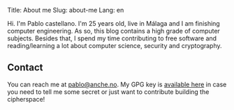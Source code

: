 Title: About me
Slug: about-me
Lang: en

Hi. I'm Pablo castellano. I'm 25 years old, live in Málaga and I am finishing computer engineering. As so, this blog contains a high grade of computer subjects.
Besides that, I spend my time contributing to free software and reading/learning a lot about computer science, security and cryptography.

## Contact

You can reach me at pablo@anche.no. My GPG key is [available here](http://pgp.mit.edu/pks/lookup?op=get&search=0x78F44F3A463F919C) in case you need to tell me some secret or just want to contribute building the cipherspace!
